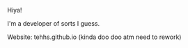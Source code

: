 Hiya!

I'm a developer of sorts I guess. 

Website: tehhs.github.io (kinda doo doo atm need to rework)

